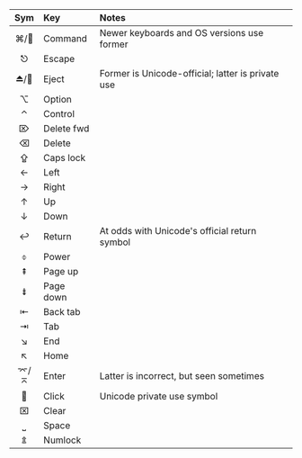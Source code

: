 | Sym |     Key     | Notes |
| :-: | :---------- | :---- |
| ⌘/ | Command     | Newer keyboards and OS versions use former
|  ⎋  | Escape      |
| ⏏/ | Eject       | Former is Unicode-official; latter is private use
|  ⌥  | Option      |
|  ⌃  | Control     |
|  ⌦  | Delete fwd  |
|  ⌫  | Delete      |
|  ⇪  | Caps lock   |
|  ←  | Left        |
|  →  | Right       |
|  ↑  | Up          |
|  ↓  | Down        |
|  ↩  | Return      | At odds with Unicode's official return symbol
|  ⌽  | Power       |
|  ⇞  | Page up     |
|  ⇟  | Page down   |
|  ⇤  | Back tab    |
|  ⇥  | Tab         |
|  ↘  | End         |
|  ↖  | Home        |
| ⌤/⌅ | Enter       | Latter is incorrect, but seen sometimes
|    | Click       | Unicode private use symbol
|  ⌧  | Clear       |
|  ⎵  | Space       |
|  ⇭  | Numlock     |